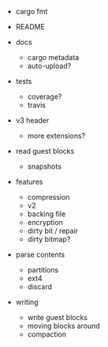 * cargo fmt
* README
* docs
  * cargo metadata
  * auto-upload?
* tests
  * coverage?
  * travis

* v3 header
  * more extensions?

* read guest blocks
  * snapshots

* features
  * compression
  * v2
  * backing file
  * encryption
  * dirty bit / repair
  * dirty bitmap?

* parse contents
  * partitions
  * ext4
  * discard

* writing
  * write guest blocks
  * moving blocks around
  * compaction
